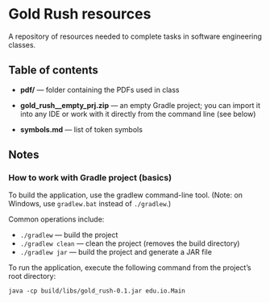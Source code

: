 # Gold Rush resources

A repository of resources needed to complete tasks in software engineering classes.

## Table of contents
- **pdf/** — folder containing the PDFs used in class

- **gold_rush__empty_prj.zip** — an empty Gradle project;
  you can import it into any IDE or work with it directly from the command line (see below)
  
- **symbols.md** — list of token symbols


## Notes

### How to work with Gradle project (basics)

To build the application, use the gradlew command-line tool. (Note: on Windows, use `gradlew.bat` instead of `./gradlew`.)

Common operations include:

- `./gradlew` — build the project
- `./gradlew clean` — clean the project (removes the build directory)
- `./gradlew jar` — build the project and generate a JAR file

To run the application, execute the following command from the project’s root directory:

`java -cp build/libs/gold_rush-0.1.jar edu.io.Main`
